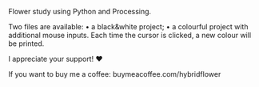 Flower study using Python and Processing.

Two files are available:
	• a black&white project;
	• a colourful project with additional mouse inputs. Each time the cursor is clicked, a new colour will be printed.

I appreciate your support! ♥

If you want to buy me a coffee:
buymeacoffee.com/hybridflower
